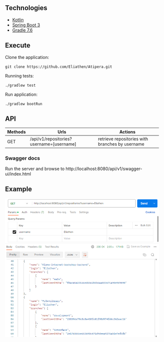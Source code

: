 ## Technologies

- [Kotlin](https://kotlinlang.org/)
- [Spring Boot 3](https://spring.io/projects/spring-boot)
- [Gradle 7.6](https://gradle.org/)

## Execute

Clone the application:

```shell
git clone https://github.com/Eliathen/Atipera.git
```

Running tests:

```shell
./gradlew test
```

Run application:

```shell
./gradlew bootRun
```

## API

| Methods | Urls                                     | Actions                                         |
|---------|------------------------------------------|-------------------------------------------------|
| GET     | /api/v1/repositories?username=[username] | retrieve repositories with branches by username |

### Swagger docs

Run the server and browse to http://localhost:8080/api/v1/swagger-ui/index.html

## Example

![retrieve repositories example](screenshots/retrieve_repositories.png)
